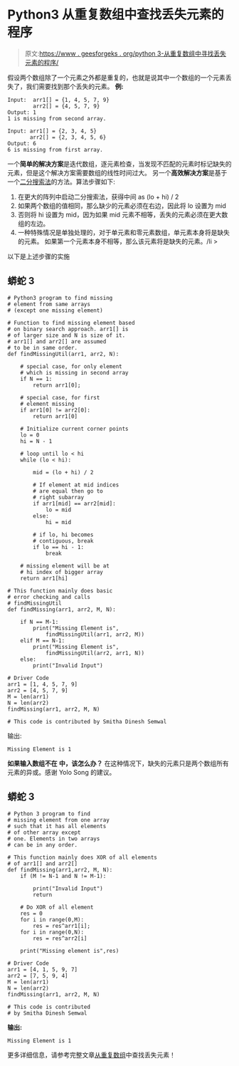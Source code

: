 # Python3 从重复数组中查找丢失元素的程序

> 原文:[https://www . geesforgeks . org/python 3-从重复数组中寻找丢失元素的程序/](https://www.geeksforgeeks.org/python3-program-to-find-lost-element-from-a-duplicated-array/)

假设两个数组除了一个元素之外都是重复的，也就是说其中一个数组的一个元素丢失了，我们需要找到那个丢失的元素。
**例:**

```
Input:  arr1[] = {1, 4, 5, 7, 9}
        arr2[] = {4, 5, 7, 9}
Output: 1
1 is missing from second array.

Input: arr1[] = {2, 3, 4, 5}
       arr2[] = {2, 3, 4, 5, 6}
Output: 6
6 is missing from first array.
```

一个**简单的解决方案**是迭代数组，逐元素检查，当发现不匹配的元素时标记缺失的元素，但是这个解决方案需要数组的线性时间过大。
另一个**高效解决方案**是基于 [](http://geeksquiz.com/binary-search/) 一个[二分搜索法](http://geeksquiz.com/binary-search/)的方法。算法步骤如下:

1.  在更大的阵列中启动二分搜索法，获得中间 as (lo + hi) / 2
2.  如果两个数组的值相同，那么缺少的元素必须在右边，因此将 lo 设置为 mid
3.  否则将 hi 设置为 mid，因为如果 mid 元素不相等，丢失的元素必须在更大数组的左边。
4.  一种特殊情况是单独处理的，对于单元素和零元素数组，单元素本身将是缺失的元素。
    如果第一个元素本身不相等，那么该元素将是缺失的元素。/li >

以下是上述步骤的实施

## 蟒蛇 3

```
# Python3 program to find missing
# element from same arrays 
# (except one missing element)

# Function to find missing element based
# on binary search approach. arr1[] is 
# of larger size and N is size of it. 
# arr1[] and arr2[] are assumed
# to be in same order.
def findMissingUtil(arr1, arr2, N):

    # special case, for only element 
    # which is missing in second array
    if N == 1:
        return arr1[0];

    # special case, for first
    # element missing
    if arr1[0] != arr2[0]:
        return arr1[0]

    # Initialize current corner points
    lo = 0
    hi = N - 1

    # loop until lo < hi
    while (lo < hi):

        mid = (lo + hi) / 2

        # If element at mid indices
        # are equal then go to 
        # right subarray
        if arr1[mid] == arr2[mid]:
            lo = mid
        else:
            hi = mid

        # if lo, hi becomes 
        # contiguous, break
        if lo == hi - 1:
            break

    # missing element will be at
    # hi index of bigger array
    return arr1[hi]

# This function mainly does basic
# error checking and calls 
# findMissingUtil
def findMissing(arr1, arr2, M, N):

    if N == M-1:
        print("Missing Element is",
            findMissingUtil(arr1, arr2, M))
    elif M == N-1:
        print("Missing Element is",
            findMissingUtil(arr2, arr1, N))
    else:
        print("Invalid Input")

# Driver Code
arr1 = [1, 4, 5, 7, 9]
arr2 = [4, 5, 7, 9]
M = len(arr1)
N = len(arr2)
findMissing(arr1, arr2, M, N)

# This code is contributed by Smitha Dinesh Semwal
```

输出:

```
Missing Element is 1
```

**如果输入数组不在** **中，该怎么办？**
在这种情况下，缺失的元素只是两个数组所有元素的异或。感谢 Yolo Song 的建议。

## 蟒蛇 3

```
# Python 3 program to find
# missing element from one array
# such that it has all elements
# of other array except
# one. Elements in two arrays
# can be in any order.

# This function mainly does XOR of all elements
# of arr1[] and arr2[]
def findMissing(arr1,arr2, M, N):
    if (M != N-1 and N != M-1):

        print("Invalid Input")
        return

    # Do XOR of all element
    res = 0
    for i in range(0,M):
        res = res^arr1[i];
    for i in range(0,N):
        res = res^arr2[i]

    print("Missing element is",res)

# Driver Code
arr1 = [4, 1, 5, 9, 7]
arr2 = [7, 5, 9, 4]
M = len(arr1) 
N = len(arr2)
findMissing(arr1, arr2, M, N)

# This code is contributed
# by Smitha Dinesh Semwal
```

**输出:**

```
Missing Element is 1
```

更多详细信息，请参考完整文章[从重复数组](https://www.geeksforgeeks.org/find-lost-element-from-a-duplicated-array/)中查找丢失元素！